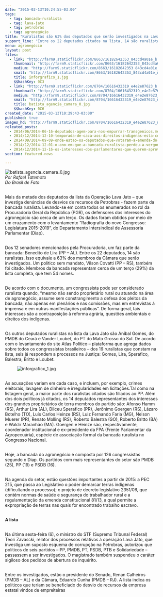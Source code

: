 ```yaml
---
date: "2015-03-13T10:24:55-03:00"
tags:
  - tag: bancada-ruralista
  - tag: lava-jato
  - tag: petrobrás
  - tag: agronegócio
title: "Ruralistas são 63% dos deputados que serão investigados na Lava Jato"
support_line: "Entre os 22 deputados citados na lista, 14 são ruralistas; Maior parte dos defensores do agronegócio mencionados são do PP."
menu: agronegócio
layout: post
files:
  - link: "http://farm9.staticflickr.com/8663/16182642353_843cd4a01e_b.jpg"
    thumbnail: "http://farm9.staticflickr.com/8663/16182642353_843cd4a01e_t.jpg"
    medium: "http://farm9.staticflickr.com/8663/16182642353_843cd4a01e_z.jpg"
    small: "http://farm9.staticflickr.com/8663/16182642353_843cd4a01e_n.jpg"
    title: inforgrafico_1.jpg
    $$hashKey: 0C3
  - link: "http://farm9.staticflickr.com/8704/16616432319_e4e2e87623_b.jpg"
    thumbnail: "http://farm9.staticflickr.com/8704/16616432319_e4e2e87623_t.jpg"
    medium: "http://farm9.staticflickr.com/8704/16616432319_e4e2e87623_z.jpg"
    small: "http://farm9.staticflickr.com/8704/16616432319_e4e2e87623_n.jpg"
    title: batista_agencia_camara_0.jpg
    $$hashKey: 0C6
created_date: "2015-03-13T10:29:43-03:00"
published: true
images_hd: "http://farm9.staticflickr.com/8704/16616432319_e4e2e87623_n.jpg"
releated_posts:
  - 2014/06/2014-06-16-deputados-agem-para-nos-empurrar-transgenicos.md
  - 2014/12/2014-12-10-temporada-de-caca-aos-direitos-indigenas-esta-configurada.md
  - 2014/09/2014-09-09-onde-estao-os-deputados-que-votaram-a-emenda-do-trabalho-escravo.md
  - 2014/12/2014-12-01-o-ano-em-que-a-bancada-ruralista-perdeu-a-vergonha.md
  - 2014/12/2014-12-16-os-interesses-dos-parlamentares-que-querem-aprovar-a-pec-215.md
section: featured-news

---
```

<p><img alt="batista_agencia_camara_0.jpg" src="http://farm9.staticflickr.com/8704/16616432319_e4e2e87623_b.jpg" /><br />
<em>Por Rafael Tatemoto<br />
Do Brasil de Fato</em></p>

<p><br />
Mais da metade dos deputados da lista da Opera&ccedil;&atilde;o Lava Jato &ndash; que investiga den&uacute;ncias de desvios de recursos da Petrobras - fazem parte da bancada ruralista. Levando-se em conta todos os enumerados no rol da Procuradoria Geral da Rep&uacute;blica (PGR), os defensores dos interesses do agroneg&oacute;cio s&atilde;o cerca de um ter&ccedil;o. Os dados foram obtidos por meio de um cruzamento com o levantamento &ldquo;Radiografia do novo Congresso: Legislatura 2015-2019&rdquo;, do Departamento Intersindical de Assessoria Parlamentar (Diap).</p>

<p><br />
Dos 12 senadores mencionados pela Procuradoria, um faz parte da bancada: Benedito de Lira (PP &ndash; AL). Entre os 22 deputados, 14 s&atilde;o ruralistas. Isso equivale a 63% dos membros da C&acirc;mara que ser&atilde;o investigados. Um pol&iacute;tico sem mandato, Vilson Covatti (PP &ndash; RS), tamb&eacute;m foi citado. Membros da bancada representam cerca de um ter&ccedil;o (29%) da lista completa, que tem 54 nomes.</p>

<p><br />
De acordo com o documento, um congressista pode ser considerado ruralista quando, &ldquo;mesmo n&atilde;o sendo propriet&aacute;rio rural ou atuando na &aacute;rea de agroneg&oacute;cio, assume sem constrangimento a defesa dos pleitos da bancada, n&atilde;o apenas em plen&aacute;rios e nas comiss&otilde;es, mas em entrevistas &agrave; imprensa e em outras manifesta&ccedil;&otilde;es p&uacute;blicas&rdquo;. De forma geral, tais interesses s&atilde;o a contraposi&ccedil;&atilde;o &agrave; reforma agr&aacute;ria, quest&otilde;es ambientais e direitos dos ind&iacute;genas.</p>

<p><br />
Os outros deputados ruralistas na lista da Lava Jato s&atilde;o An&iacute;bal Gomes, do PMDB do Cear&aacute; e Vander Loubet, do PT do Mato Grosso do Sul. De acordo com o levantamento do site Atlas Pol&iacute;tico &ndash; plataforma que agrega dados sobre todos os congressistas brasileiros &ndash; dos 16 ruralistas que constam na lista, seis j&aacute; respondem a processos na Justi&ccedil;a: Gomes, Lira, Sperafico, Balestra, Britto e Loubet.</p>

<figure class="image"><img alt="inforgrafico_1.jpg" src="http://farm9.staticflickr.com/8663/16182642353_843cd4a01e_b.jpg" />
<figcaption></figcaption>
</figure>

<p><br />
As acusa&ccedil;&otilde;es variam em cada caso, e incluem, por exemplo, crimes eleitorais, lavagem de dinheiro e irregularidades em licita&ccedil;&otilde;es.Tal como na listagem geral, a maior parte dos ruralistas citados s&atilde;o filiados ao PP. Al&eacute;m dos dois pol&iacute;ticos j&aacute; citados, os 14 deputados representantes dos interesses dos grandes propriet&aacute;rios de terra membros do partido s&atilde;o: Afonso Hamm (RS), Arthur Lira (AL), Dilceu Sperafico (PR), Jer&ocirc;nimo Goergen (RS), L&aacute;zaro Botelho (TO), Lu&iacute;s Carlos Heinze (RS), Luiz Fernando Faria (MG), Nelson Muerer (PR), Renato Molling (RS), Roberto Balestra (GO), Roberto Britto (BA) e Waldir Maranh&atilde;o (MA). Goergen e Heinze s&atilde;o, respectivamente, coordenador institucional e ex-presidente da FPA (Frente Parlamentar da Agropecu&aacute;ria), esp&eacute;cie de associa&ccedil;&atilde;o formal da bancada ruralista no Congresso Nacional.</p>

<p><br />
Hoje, a bancada do agroneg&oacute;cio &eacute; composta por 126 congressistas segundo o Diap. Os partidos com mais representantes do setor s&atilde;o PMDB (25), PP (19) e PSDB (16).</p>

<p><br />
Na agenda do setor, est&atilde;o quest&otilde;es importantes a partir de 2015: a PEC 215, que passa ao Legislativo o poder demarcar terras ind&iacute;genas (dificultando o processo); o projeto de decreto legislativo 2351/06, que cont&eacute;m normas de sa&uacute;de e seguran&ccedil;a do trabalhador rural e a regulamenta&ccedil;&atilde;o da emenda constitucional 81/13, a qual permite a expropria&ccedil;&atilde;o de terras nas quais for encontrado trabalho escravo.</p>

<p><br />
<strong>A lista</strong></p>

<p><br />
Na &uacute;ltima sexta-feira (6), o ministro do STF (Supremo Tribunal Federal) Teori Zavascki, relator dos processos relativos &agrave; opera&ccedil;&atilde;o Lava Jato, que investiga um suposto esquema de corrup&ccedil;&atilde;o na Petrobras, autorizou que pol&iacute;ticos de seis partidos &ndash; PP, PMDB, PT, PSDB, PTB e Solidariedade &ndash; passassem a ser investigados. O magistrado tamb&eacute;m suspendeu o car&aacute;ter sigiloso dos pedidos de abertura de inqu&eacute;rito.</p>

<p><br />
Entre os investigados, est&atilde;o o presidente do Senado, Renan Calheiros (PMDB &ndash; AL) e da C&acirc;mara, Eduardo Cunha (PMDB &ndash; RJ). A lista indica os pol&iacute;ticos que teriam se beneficiado do desvio de recursos da empresa estatal vindos de empreiteiras</p>
